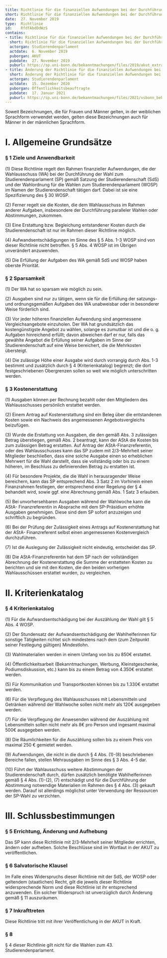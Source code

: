 ```yaml
---
title: Richtlinie für die finanziellen Aufwendungen bei der Durchführung der Wahlen zum Studierendenparlament
short: Richtlinie für die finanziellen Aufwendungen bei der Durchführung der Wahlen zum Studierendenparlament
date:  27. November 2019
type:  Richtlinie
id:    RfdfAbdDdWzS
contains:
- title: Richtlinie für die finanziellen Aufwendungen bei der Durchführung der Wahlen zum Studierendenparlament
  short: Richtlinie für die finanziellen Aufwendungen bei der Durchführung der Wahlen zum Studierendenparlament
  actorgan: Studierendenparlament
  actdate:  6. November 2019
  puborgan: AKUT
  pubdate:  27. November 2019
  puburl: https://sp.uni-bonn.de/bekanntmachungen/files/2019/akut_extra_2019-25.pdf
- title: Änderung der Richtlinie für die finanziellen Aufwendungen bei der Durchführung der Wahlen zum Studierendenparlament
  short: Änderung der Richtlinie für die finanziellen Aufwendungen bei der Durchführung der Wahlen zum Studierendenparlament
  actorgan: Studierendenparlament
  actdate:  15. Dezember 2020
  puborgan: Öffentlichkeitsbeauftragte
  pubdate:  17. Januar 2021
  puburl: https://sp.uni-bonn.de/bekanntmachungen/files/2021/vsbonn_bekanntmachung_2021-02.pdf
---
```


Soweit Bezeichnungen, die für Frauen und Männer gelten, in der weiblichen Sprachform
verwendet werden, gelten diese Bezeichnungen auch für Männer in der männlichen
Sprachform.

# I. Allgemeine Grundsätze

### § 1 Ziele und Anwendbarkeit

(1) Diese Richtlinie regelt den Rahmen finanzieller Aufwendungen, die der
Wahlausschuss (WA) bei der Durchführung der Wahl zum
Studierendenparlament (SP) gemäß Satzung der Studierendenschaft (SdS) und
der Wahlordnung für die Wahlen zum Studierendenparlament (WOSP) im Namen
der Studierendenschaft tätigen darf. Dabei ist sie eine Spezifizierung des § 30
WOSP.

(2) Ferner regelt sie die Kosten, die dem Wahlausschuss im Rahmen anderer
Aufgaben, insbesondere der Durchführung paralleler Wahlen oder
Abstimmungen, zukommen.

(3) Eine Erstattung bzw. Begleichung entstandener Kosten durch die
Studierendenschaft ist nur im Rahmen dieser Richtlinie möglich.

(4) Aufwandsentschädigungen im Sinne des § 5 Abs. 1-3 WOSP sind von dieser
Richtlinie nicht betroffen. § 5 Abs. 4 WOSP ist im Übrigen unverändert
anzuwenden.

(5) Die Erfüllung der Aufgaben des WA gemäß SdS und WOSP haben oberste
Priorität.


### § 2 Sparsamkeit

(1) Der WA hat so sparsam wie möglich zu sein.

(2) Ausgaben sind nur zu tätigen, wenn sie für die Erfüllung der satzungs- und
ordnungsgemäßen Aufgaben des WA unabweisbar oder in besonderer Weise
förderlich sind.

(3) Vor jeder höheren finanziellen Aufwendung sind angemessene
Vergleichsangebote einzuholen. Der WA hat grundsätzlich das kostengünstigste
Angebot zu wählen, solange es zumutbar ist und die o. g. Aufgaben hinreichend
erfüllt; davon abweichen darf er nur, falls das gewählte Angebot die Erfüllung
seiner Aufgaben im Sinne der Studierendenschaft auf eine Weise bereichert, die
die Mehrkosten übersteigt.

(4) Die zulässige Höhe einer Ausgabe wird durch vorrangig durch Abs. 1-3 bestimmt
und zusätzlich durch § 4 (Kriterienkatalog) begrenzt; die dort festgeschriebenen
Obergrenzen sollen so weit wie möglich unterschritten werden.

### § 3 Kostenerstattung

(1) Ausgaben können per Rechnung bezahlt oder den Mitgliedern des
Wahlausschusses persönlich erstattet werden.

(2) Einem Antrag auf Kostenerstattung sind ein Beleg über die entstandenen Kosten
sowie ein Nachweis des angemessenen Angebotsvergleichs beizufügen.

(3) Wurde die Erstattung von Ausgaben, die den gemäß Abs. 3 zulässigen Betrag
überstiegen, gemäß Abs. 2 beantragt, kann der AStA die Kosten bis zum
zulässigen Betrag erstatten. Auf Antrag der AStA-Finanzreferentin, oder des
Wahlausschusses kann das SP zudem mit 2/3-Mehrheit seiner Mitglieder
beschließen, dass eine solche Ausgabe einen so erheblichen Mehrwert für die
Wahl darstellt, dass sie vollständig oder bis zu einem höheren, im Beschluss zu
definierenden Betrag zu erstatten ist.

(4) Für besondere Projekte, die die Wahl in herausragender Weise bereichern, kann
das SP entsprechend Abs. 3 Satz 2 im Vorhinein einen Finanzrahmen festlegen,
der entsprechend einer Regelung der § 4 behandelt wird, sowie ggf. eine
Abrechnung gemäß Abs. 1 Satz 3 erlauben.

(5) Bei unvorhersehbaren Ausgaben während der Wahlwoche kann die AStA-
Finanzreferentin in Absprache mit dem SP-Präsidium erhöhte Ausgaben
genehmigen. Diese sind dem SP sofort anzuzeigen und schriftlich zu begründen.

(6) Bei der Prüfung der Zulässigkeit eines Antrags auf Kostenerstattung hat der AStA-
Finanzreferent selbst einen angemessenen Kostenvergleich durchzuführen.

(7) Ist die Auslegung der Zulässigkeit nicht eindeutig, entscheidet das SP.

(8) Die AStA-Finanzreferentin hat dem SP nach der vollständigen Abrechnung der
Kostenerstattung die Summe der erstatteten Kosten zu berichten und sie mit den
Kosten, die den beiden vorherigen Wahlausschüssen erstattet wurden, zu
vergleichen.


# II. Kriterienkatalog

### § 4 Kriterienkatalog

(1) Für die Aufwandsentschädigung bei der Auszählung der Wahl gilt § 5 Abs. 4
WOSP.

(2) Der Stundensatz der Aufwandsentschädigung der Wahlhelferinnen für sonstige
Tätigkeiten richtet sich mindestens nach dem (zum Zeitpunkt seiner Festlegung
gültigen) Mindestlohn.

(3) Wahlmaterialien werden in einem Umfang von bis zu 850€ erstattet.

(4) Öffentlichkeitsarbeit (Bekanntmachungen, Werbung, Kleinstgeschenke,
Podiumsdiskussion, etc.) kann bis zu einem Betrag von 4.350€ erstattet werden.

(5) Für Kommunikation und Transportkosten können bis zu 1.330€ erstattet werden.

(6) Für die Verpflegung des Wahlausschusses mit Lebensmitteln und Getränken
während der Wahlwoche sollen nicht mehr als 120€ ausgegeben werden.

(7) Für die Verpflegung der Anwesenden während der Auszählung mit Lebensmitteln
sollen nicht mehr als 8€ pro Person und ingesamt maximal 500€ ausgegeben
werden.

(8) Die Räumlichkeiten für die Auszählung sollen bis zu einem Preis von maximal
250 € gemietet werden.

(9) Aufwendungen, die nicht in die durch § 4 Abs. (1)-(8) beschriebenen Bereiche
fallen, stellen Mehrausgaben im Sinne des § 3 Abs. 4-5 dar.

(10) Führt der Wahlausschuss weitere Abstimmungen der Studierendenschaft durch,
dürfen zusätzlich benötigte Wahlhelferinnen gemäß § 4 Abs. (1)-(2), (7)
entschädigt und für die Durchführung der Abstimmung notwendige Materialien im
Rahmen des § 4 Abs. (3) gekauft werden. Darauf ist allerdings möglichst unter
Verwendung der Ressourcen der SP-Wahl zu verzichten.


# III. Schlussbestimmungen

### § 5 Errichtung, Änderung und Aufhebung

Das SP kann diese Richtlinie mit 2/3-Mehrheit seiner Mitglieder errichten, ändern oder
aufheben. Solche Beschlüsse sind im Wortlaut in der AKUT zu veröffentlichen.


### § 6 Salvatorische Klausel

Im Falle eines Widerspruchs dieser Richtlinie mit der SdS, der WOSP oder geltendem (staatlichen) 
Recht, gilt die jeweils dieser Richtlinie widersprechende Norm und diese
Richtlinie ist ihr entsprechend anzuwenden. Ein solcher Widerspruch ist unverzüglich
durch Änderung gemäß § 11 auszuräumen.


### § 7 Inkrafttreten

Diese Richtlinie tritt mit ihrer Veröffentlichung in der AKUT in Kraft.

### § 8

§ 4 dieser Richtlinie gilt nicht für die Wahlen zum 43. Studierendenparlament.
